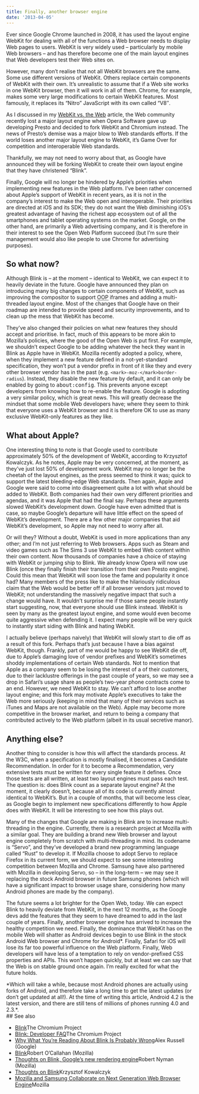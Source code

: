 ```yaml
---
title: Finally, another browser engine
date: '2013-04-05'
---
```


Ever since Google Chrome launched in 2008, it has used the layout engine WebKit for dealing with all of the functions a Web browser needs to display Web pages to users. WebKit is very widely used – particularly by mobile Web browsers – and has therefore become one of the main layout engines that Web developers test their Web sites on.

However, many don’t realise that not all WebKit browsers are the same. Some use different versions of WebKit. Others replace certain components of WebKit with their own. It’s unrealistic to assume that if a Web site works in one WebKit browser, then it will work in all of them. Chrome, for example, makes some very large modifications to certain WebKit features. Most famously, it replaces its “Nitro” JavaScript with its own called “V8″.

As I discussed in my [WebKit vs. the Web](http://joshtumath.me.uk/articles/webkit-vs-the-web.html) article, the Web community recently lost a major layout engine when Opera Software gave up developing Presto and decided to fork WebKit and Chromium instead. The news of Presto’s demise was a major blow to Web standards efforts. If the world loses another major layout engine to WebKit, it’s Game Over for competition and interoperable Web standards.

Thankfully, we may not need to worry about that, as Google have announced they will be forking WebKit to create their own layout engine that they have christened “Blink”.

Finally, Google will no longer be hindered by Apple’s priorities when implementing new features in the Web platform. I’ve been rather concerned about Apple’s support of WebKit in recent years, as it is not in the company’s interest to make the Web open and interoperable. Their priorities are directed at iOS and its SDK; they do not want the Web diminishing iOS’s greatest advantage of having the richest app ecosystem out of all the smartphones and tablet operating systems on the market. Google, on the other hand, are primarily a Web advertising company, and it is therefore in their interest to see the Open Web Platform succeed (but I’m sure their management would also like people to use Chrome for advertising purposes).


## So what now?

Although Blink is – at the moment – identical to WebKit, we can expect it to heavily deviate in the future. Google have announced they plan on introducing many big changes to certain components of WebKit, such as improving the compositor to support <abbr title="Out-of-process">OOP</abbr> iframes and adding a multi-threaded layout engine. Most of the changes that Google have on their roadmap are intended to provide speed and security improvements, and to clean up the mess that WebKit has become.

They’ve also changed their policies on what new features they should accept and prioritise. In fact, much of this appears to be more akin to Mozilla’s policies, where the good of the Open Web is put first. For example, we shouldn’t expect Google to be adding whatever the heck they want in Blink as Apple have in WebKit. Mozilla recently adopted a policy, where, when they implement a new feature defined in a not-yet-standard specification, they won’t put a vendor prefix in front of it like they and every other browser vendor has in the past (e.g. `<mark>-moz-</mark>border-radius`). Instead, they disable the new feature by default, and it can only be enabled by going to <kbd>about:config</kbd>. This prevents anyone except developers from knowing how to re-enable the feature. Google is adopting a very similar policy, which is great news. This will greatly decrease the mindset that some mobile Web developers have; where they seem to think that everyone uses a WebKit browser and it is therefore OK to use as many exclusive WebKit-only features as they like.


## What about Apple?

One interesting thing to note is that Google used to contribute approximately 50% of the development of WebKit, according to Krzysztof Kowalczyk. As he notes, Apple may be very concerned, at the moment, as they’ve just lost 50% of development work. WebKit may no longer be the cheetah of the layout engines, as the press seemed to think it was; quick to support the latest bleeding-edge Web standards. Then again, Apple and Google were said to come into disagreement quite a lot with what should be added to WebKit. Both companies had their own very different priorities and agendas, and it was Apple that had the final say. Perhaps these arguments slowed WebKit’s development down. Google have even admitted that is case, so maybe Google’s departure will have little effect on the speed of WebKit’s development. There are a few other major companies that aid WebKit’s development, so Apple may not need to worry after all.

Or will they? Without a doubt, WebKit is used in more applications than any other; and I’m not just referring to Web browsers. Apps such as Steam and video games such as The Sims 3 use WebKit to embed Web content within their own content. Now thousands of companies have a choice of staying with WebKit or jumping ship to Blink. We already know Opera will now use Blink (once they finally finish their transition from their own Presto engine). Could this mean that WebKit will soon lose the fame and popularity it once had? Many members of the press like to make the hilariously ridiculous claim that the Web would be better off if all browser vendors just moved to WebKit; not understanding the massively negative impact that such a change would have. It wouldn’t surprise me if those same people instantly start suggesting, now, that everyone should use Blink instead. WebKit is seen by many as the greatest layout engine, and some would even become quite aggressive when defending it. I expect many people will be very quick to instantly start siding with Blink and hating WebKit.

I actually believe (perhaps naively) that WebKit will slowly start to die off as a result of this fork. Perhaps that’s just because I have a bias against WebKit, though. Frankly, part of me would be happy to see WebKit die off, due to Apple’s damaging love of vendor prefixes and WebKit’s sometimes shoddy implementations of certain Web standards. Not to mention that Apple as a company seem to be losing the interest of a of their customers, due to their lacklustre offerings in the past couple of years, so we may see a drop in Safari’s usage share as people’s two-year phone contracts come to an end. However, we need WebKit to stay. We can’t afford to lose another layout engine; and this fork may motivate Apple’s executives to take the Web more seriously (keeping in mind that many of their services such as iTunes and Maps are not available on the Web). Apple may become more competitive in the browser market, and return to being a company that contributed actively to the Web platform (albeit in its usual secretive manor).


## Anything else?

Another thing to consider is how this will affect the standards process. At the W3C, when a specification is mostly finalised, it becomes a Candidate Recommendation. In order for it to become a Recommendation, very extensive tests must be written for every single feature it defines. Once those tests are all written, at least two layout engines must pass each test. The question is: does Blink count as a separate layout engine? At the moment, it clearly doesn’t, because all of its code is currently almost identical to WebKit’s. But in a couple of months, that will become less clear, as Google begin to implement new specifications differently to how Apple does with WebKit. It will be interesting to see how this plays out.

Many of the changes that Google are making in Blink are to increase multi-threading in the engine. Currently, there is a research project at Mozilla with a similar goal. They are building a brand new Web browser and layout engine completely from scratch with multi-threading in mind. Its codename is “Servo”, and they’ve developed a brand new programming language called “Rust” to develop it. If Mozilla choose to adopt Servo to replace Firefox in its current form, we should expect to see some interesting competition between Mozilla and Chrome. Samsung have also partnered with Mozilla in developing Servo, so – in the long-term – we may see it replacing the stock Android browser in future Samsung phones (which will have a significant impact to browser usage share, considering how many Android phones are made by the company).

The future seems a lot brighter for the Open Web, today. We can expect Blink to heavily deviate from WebKit, in the next 12 months, as the Google devs add the features that they seem to have dreamed to add in the last couple of years. Finally, another browser engine has arrived to increase the healthy competition we need. Finally, the dominance that WebKit has on the mobile Web will shatter as Android devices begin to use Blink in the stock Android Web browser and Chrome for Android*. Finally, Safari for iOS will lose its far too powerful influence on the Web platform. Finally, Web developers will have less of a temptation to rely on vendor-prefixed CSS properties and APIs. This won’t happen quickly, but at least we can say that the Web is on stable ground once again. I’m really excited for what the future holds.

<aside>*Which will take a while, because most Android phones are actually using forks of Android, and therefore take a long time to get the latest updates (or don’t get updated at all!). At the time of writing this article, Android 4.2 is the latest version, and there are still tens of millions of phones running 4.0 and 2.3.*.

</aside>
## See also

- [Blink](http://www.chromium.org/blink)<span class="author">The Chromium Project</span>
- [Blink: Developer FAQ](http://www.chromium.org/blink/developer-faq)<span class="author">The Chromium Project</span>
- [Why What You’re Reading About Blink Is Probably Wrong](http://infrequently.org/2013/04/probably-wrong/)<span class="author">Alex Russell (Google)</span>
- [Blink](http://robert.ocallahan.org/2013/04/blink.html)<span class="author">Robert O’Callahan (Mozilla)</span>
- [Thoughts on Blink, Google’s new rendering engine](http://robertnyman.com/2013/04/04/thoughts-on-blink-googles-new-rendering-engine/)<span class="author">Robert Nyman (Mozilla)</span>
- [Thoughts on Blink](https://medium.com/my-ideas/25a947158087)<span class="author">Krzysztof Kowalczyk</span>
- [Mozilla and Samsung Collaborate on Next Generation Web Browser Engine](https://blog.mozilla.org/blog/2013/04/03/mozilla-and-samsung-collaborate-on-next-generation-web-browser-engine/)<span class="author">Mozilla</span>
